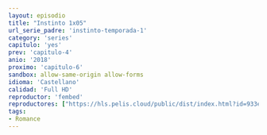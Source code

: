 ```yaml
---
layout: episodio
title: "Instinto 1x05"
url_serie_padre: 'instinto-temporada-1'
category: 'series'
capitulo: 'yes'
prev: 'capitulo-4'
anio: '2018'
proximo: 'capitulo-6'
sandbox: allow-same-origin allow-forms
idioma: 'Castellano'
calidad: 'Full HD'
reproductor: 'fembed'
reproductores: ["https://hls.pelis.cloud/public/dist/index.html?id=933ed1be0764ebda31bab98c9e359c58"]
tags:
- Romance
---
```












